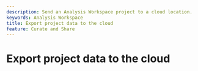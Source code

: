 ```yaml
---
description: Send an Analysis Workspace project to a cloud location.
keywords: Analysis Workspace
title: Export project data to the cloud
feature: Curate and Share
---
```

# Export project data to the cloud